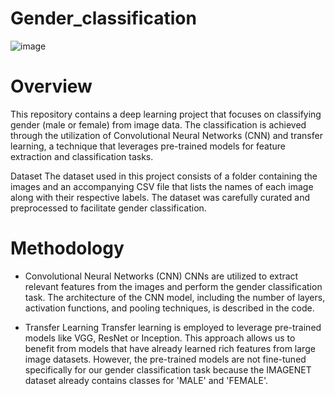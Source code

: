 # Gender_classification
![image](https://github.com/roysushmita/Gender_classification/assets/129031314/95eb4ef4-978c-48b3-a3ea-9c550cd57138)

# Overview
This repository contains a deep learning project that focuses on classifying gender (male or female) from image data. The classification is achieved through the utilization of Convolutional Neural Networks (CNN) and transfer learning, a technique that leverages pre-trained models for feature extraction and classification tasks.

Dataset
The dataset used in this project consists of a folder containing the images and an accompanying CSV file that lists the names of each image along with their respective labels. The dataset was carefully curated and preprocessed to facilitate gender classification.

# Methodology
- Convolutional Neural Networks (CNN)
CNNs are utilized to extract relevant features from the images and perform the gender classification task. The architecture of the CNN model, including the number of layers, activation functions, and pooling techniques, is described in the code.

- Transfer Learning
Transfer learning is employed to leverage pre-trained models like VGG, ResNet or Inception. This approach allows us to benefit from models that have already learned rich features from large image datasets. However, the pre-trained models are not fine-tuned specifically for our gender classification task because the IMAGENET dataset already contains classes for 'MALE' and 'FEMALE'.
